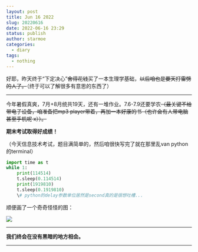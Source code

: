 ```yaml
---
layout: post
title: Jun 16 2022
slug: 20220616
date: 2022-06-16 23:29
status: publish
author: starmoe
categories:
  - diary
tags:
  - nothing
---
```

<!--generted by linux shell-->

好耶，昨天终于“下定决心”~~舍得花钱~~买了一本生理学基础，~~以后咱也是要天打雷劈的人了。~~（终于可以了解很多有意思的东西了）

---

今年暑假真爽，7月+8月统共19天，还有一堆作业。7.6-7.9还要学农~~（最关键不给带电子设备，咱准备把mp3 player带着，再加一本好康的书（也许会有人带电脑甚至手机呢 x））。~~

**期末考试取得好成绩！**

（今天信息技术考试，题目满简单的，然后咱很快写完了就在那里乱van python 的terminal）

```python
import time as t
while 1:
	print(114514)
	t.sleep(0.114514)
	print(1919810)
	t.sleep(0.1919810)
	\# python的delay参数单位居然是second真的是很想吐槽...
```

顺便画了一个奇奇怪怪的图：

![](https://s2.loli.net/2022/06/17/M57umWqZojGRA2I.png)

---

**我们终会在没有黑暗的地方相会。**

---
